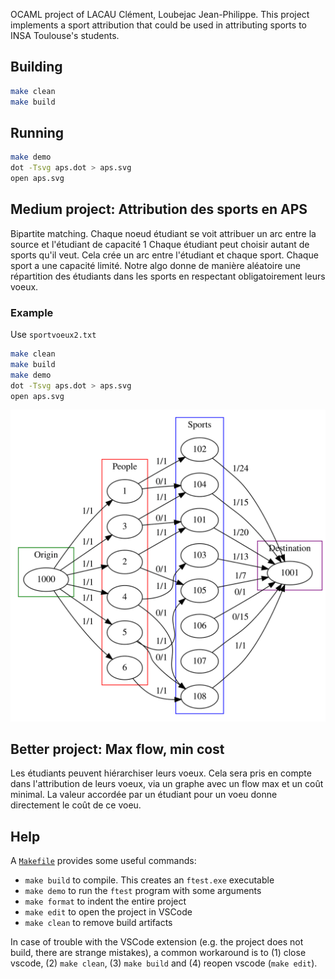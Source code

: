 OCAML project of LACAU Clément, Loubejac Jean-Philippe.
This project implements a sport attribution that could be used in attributing sports to INSA Toulouse's students.

## Building
```bash
make clean
make build
```
## Running
```bash
make demo
dot -Tsvg aps.dot > aps.svg
open aps.svg
```
## Medium project: Attribution des sports en APS
Bipartite matching.
Chaque noeud étudiant se voit attribuer un arc entre la source et l'étudiant de capacité 1
Chaque étudiant peut choisir autant de sports qu'il veut. Cela crée un arc entre l'étudiant et chaque sport.
Chaque sport a une capacité limité. Notre algo donne de manière aléatoire une répartition des étudiants dans les sports
en respectant obligatoirement leurs voeux.

### Example
Use `sportvoeux2.txt`
```bash
make clean
make build
make demo
dot -Tsvg aps.dot > aps.svg
open aps.svg
```
<img src="resources/aps.svg" alt="Exemple" width="700"/>


## Better project: Max flow, min cost
Les étudiants peuvent hiérarchiser leurs voeux. Cela sera pris en compte dans l'attribution de leurs voeux, via un graphe
avec un flow max et un coût minimal. La valeur accordée par un étudiant pour un voeu donne directement le coût de ce voeu.

## Help
A [`Makefile`](Makefile) provides some useful commands:

 - `make build` to compile. This creates an `ftest.exe` executable
 - `make demo` to run the `ftest` program with some arguments
 - `make format` to indent the entire project
 - `make edit` to open the project in VSCode
 - `make clean` to remove build artifacts

In case of trouble with the VSCode extension (e.g. the project does not build, there are strange mistakes), a common workaround is to (1) close vscode, (2) `make clean`, (3) `make build` and (4) reopen vscode (`make edit`).


